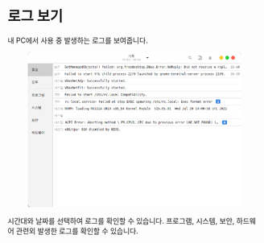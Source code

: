 # 로그 보기

내 PC에서 사용 중 발생하는 로그를 보여줍니다.&#x20;

<figure><img src="../../.gitbook/assets/스크린샷, 2022-11-03 16-40-46.png" alt=""><figcaption></figcaption></figure>

시간대와 날짜를 선택하여 로그를 확인할 수 있습니다. 프로그램, 시스템, 보안, 하드웨어 관련외 발생한 로그를 확인할 수 있습니다.&#x20;
